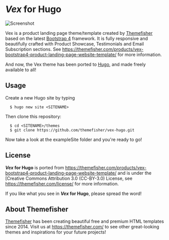 # *Vex* for Hugo

![Screenshot](https://github.com/themefisher/vex-hugo/raw/master/images/screenshot.png)

Vex is a product landing page theme/template created by [Themefisher] based on the latest [Bootstrap 4](https://getbootstrap.com/) framework.
It is fully responsive and beautifully crafted with Product Showcase, Testimonials and Email Subscription sections.
See https://themefisher.com/products/vex-bootstrap4-product-landing-page-website-template/ for more information.

And now, the Vex theme has been ported to [Hugo], and made freely available to all!

## Usage
Create a new Hugo site by typing

```
  $ hugo new site <SITENAME>
```

Then clone this repository:

```
  $ cd <SITENAME>/themes
  $ git clone https://github.com/themefisher/vex-hugo.git
```

Now take a look at the exampleSite folder and you're ready to go!

## License

**_Vex_ for Hugo** is ported from https://themefisher.com/products/vex-bootstrap4-product-landing-page-website-template/ and is under the [Creative Commons Attribution 3.0 (CC-BY-3.0) License, see https://themefisher.com/license/ for more information.

If you like what you see in **_Vex_ for Hugo**, please spread the word!

## About Themefisher

[Themefisher] has been creating beautiful free and premium HTML templates since 2014.
Visit us at https://themefisher.com/ to see other great-looking themes and inspirations for your future projects!

[Hugo]: https://gohugo.io/
[Themefisher]: https://themefisher.com/
